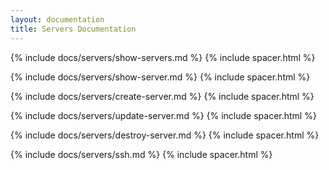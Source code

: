 ```yaml
---
layout: documentation
title: Servers Documentation
---
```


{% include docs/servers/show-servers.md %}
{% include spacer.html %}

{% include docs/servers/show-server.md %}
{% include spacer.html %}

{% include docs/servers/create-server.md %}
{% include spacer.html %}

{% include docs/servers/update-server.md %}
{% include spacer.html %}

{% include docs/servers/destroy-server.md %}
{% include spacer.html %}

{% include docs/servers/ssh.md %}
{% include spacer.html %}